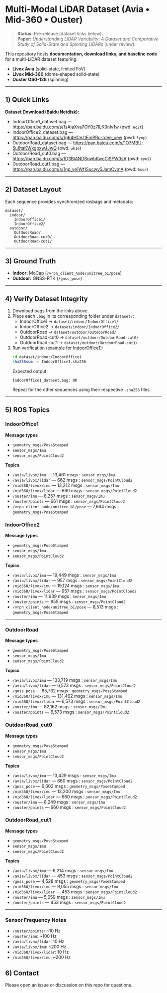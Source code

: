 # Multi-Modal LiDAR Dataset (Avia • Mid-360 • Ouster)

> **Status:** Pre-release (dataset links below).  
> **Paper:** *Understanding LiDAR Variability: A Dataset and Comparative Study of Solid-State and Spinning LiDARs* (under review).

This repository hosts **documentation, download links, and baseline code** for a multi-LiDAR dataset featuring:
- **Livox Avia** (solid-state, limited FoV)
- **Livox Mid-360** (dome-shaped solid-state)
- **Ouster OS0-128** (spinning)

---

## 1) Quick Links

**Dataset Download (Baidu Netdisk):**
- IndoorOffice1_dataset.bag — https://pan.baidu.com/s/1sAiaXva7OY0z7ILK0nIv1w (pwd: `ec2t`)
- IndoorOffice2_dataset.bag — https://pan.baidu.com/s/1g64HCeztEmPRc-rdee_oew (pwd: `5yxp`)
- OutdoorRoad_dataset.bag — https://pan.baidu.com/s/1O7MBU-5u8taKWxgpxwJJwQ (pwd: `uk1e`)
- OutdoorRoad_cut0.bag — https://pan.baidu.com/s/1D3BiAND8qwbKwoCiSFW0sA (pwd: `eyu9`)
- OutdoorRoad_cut1.bag — https://pan.baidu.com/s/1np_ye1Wt1Sucwv5JamCvmA (pwd: `6xsa`)

---

## 2) Dataset Layout

Each sequence provides synchronized rosbags and metadata:

```
dataset/
  indoor/
    IndoorOffice1/
    IndoorOffice2/
  outdoor/
    OutdoorRoad/
    OutdoorRoad-cut0/
    OutdoorRoad-cut1/
```

---

## 3) Ground Truth

- **Indoor:** MoCap (`/vrpn_client_node/unitree_b1/pose`)
- **Outdoor:** GNSS-RTK (`/gnss_pose`)

---

## 4) Verify Dataset Integrity

1. Download bags from the links above.
2. Place each `.bag` in its corresponding folder under `dataset/`:
   - IndoorOffice1 → `dataset/indoor/IndoorOffice1/`
   - IndoorOffice2 → `dataset/indoor/IndoorOffice2/`
   - OutdoorRoad → `dataset/outdoor/OutdoorRoad/`
   - OutdoorRoad-cut0 → `dataset/outdoor/OutdoorRoad-cut0/`
   - OutdoorRoad-cut1 → `dataset/outdoor/OutdoorRoad-cut1/`
3. Run verification (example for IndoorOffice1):
   ```bash
   cd dataset/indoor/IndoorOffice1
   sha256sum -c IndoorOffice1.sha256
   ```
   Expected output:
   ```
   IndoorOffice1_dataset.bag: OK
   ```
   Repeat for the other sequences using their respective `.sha256` files.

---

## 5) ROS Topics

### IndoorOffice1

**Message types**
- `geometry_msgs/PoseStamped`  
- `sensor_msgs/Imu`   
- `sensor_msgs/PointCloud2`  

**Topics**
- `/avia/livox/imu` — 13,461 msgs : `sensor_msgs/Imu`  
- `/avia/livox/lidar` — 662 msgs : `sensor_msgs/PointCloud2`  
- `/mid360/livox/imu` — 13,212 msgs : `sensor_msgs/Imu`  
- `/mid360/livox/lidar` — 660 msgs : `sensor_msgs/PointCloud2`  
- `/ouster/imu` — 8,257 msgs : `sensor_msgs/Imu`  
- `/ouster/points` — 661 msgs : `sensor_msgs/PointCloud2`  
- `/vrpn_client_node/unitree_b1/pose` — 7,664 msgs : `geometry_msgs/PoseStamped`  


### IndoorOffice2

**Message types**
- `geometry_msgs/PoseStamped`  
- `sensor_msgs/Imu`   
- `sensor_msgs/PointCloud2`  

**Topics**
- `/avia/livox/imu` — 19,449 msgs : `sensor_msgs/Imu`  
- `/avia/livox/lidar` — 957 msgs : `sensor_msgs/PointCloud2`  
- `/mid360/livox/imu` — 19,124 msgs : `sensor_msgs/Imu`  
- `/mid360/livox/lidar` — 957 msgs : `sensor_msgs/PointCloud2`  
- `/ouster/imu` — 11,939 msgs : `sensor_msgs/Imu`  
- `/ouster/points` — 955 msgs : `sensor_msgs/PointCloud2`  
- `/vrpn_client_node/unitree_b1/pose` — 8,513 msgs : `geometry_msgs/PoseStamped`

---
### OutdoorRoad

**Message types**
- `geometry_msgs/PoseStamped`  
- `sensor_msgs/Imu`   
- `sensor_msgs/PointCloud2`  

**Topics**
- `/avia/livox/imu` — 133,719 msgs : `sensor_msgs/Imu`  
- `/avia/livox/lidar` — 6,573 msgs : `sensor_msgs/PointCloud2`  
- `/gnss_pose` — 65,732 msgs : `geometry_msgs/PoseStamped`  
- `/mid360/livox/imu` — 131,462 msgs : `sensor_msgs/Imu`  
- `/mid360/livox/lidar` — 6,573 msgs : `sensor_msgs/PointCloud2`  
- `/ouster/imu` — 82,162 msgs : `sensor_msgs/Imu`  
- `/ouster/points` — 6,573 msgs : `sensor_msgs/PointCloud2`

### OutdoorRoad_cut0

**Message types**
- `geometry_msgs/PoseStamped`  
- `sensor_msgs/Imu`   
- `sensor_msgs/PointCloud2`  

**Topics**
- `/avia/livox/imu` — 13,429 msgs : `sensor_msgs/Imu`  
- `/avia/livox/lidar` — 660 msgs : `sensor_msgs/PointCloud2`  
- `/gnss_pose` — 6,602 msgs : `geometry_msgs/PoseStamped`  
- `/mid360/livox/imu` — 13,200 msgs : `sensor_msgs/Imu`  
- `/mid360/livox/lidar` — 660 msgs : `sensor_msgs/PointCloud2`  
- `/ouster/imu` — 8,249 msgs  : `sensor_msgs/Imu`  
- `/ouster/points` — 660 msgs : `sensor_msgs/PointCloud2`  


### OutdoorRoad_cut1

**Message types**
- `geometry_msgs/PoseStamped`  
- `sensor_msgs/Imu`   
- `sensor_msgs/PointCloud2`  

**Topics**
- `/avia/livox/imu` — 9,214 msgs : `sensor_msgs/Imu`  
- `/avia/livox/lidar` — 453 msgs : `sensor_msgs/PointCloud2`  
- `/gnss_pose` — 4,528 msgs : `geometry_msgs/PoseStamped`  
- `/mid360/livox/imu` — 9,055 msgs : `sensor_msgs/Imu`  
- `/mid360/livox/lidar` — 453 msgs : `sensor_msgs/PointCloud2`  
- `/ouster/imu` — 5,659 msgs : `sensor_msgs/Imu`  
- `/ouster/points` — 453 msgs : `sensor_msgs/PointCloud2`

---

### Sensor Frequency Notes
- `/ouster/points`: ~10 Hz  
- `/ouster/imu`: ~100 Hz  
- `/avia/livox/lidar`: 10 Hz  
- `/avia/livox/imu`: ~200 Hz  
- `/mid360/livox/lidar`: 10 Hz  
- `/mid360/livox/imu`: ~200 Hz

## 6) Contact

Please open an issue or discussion on this repo for questions.
